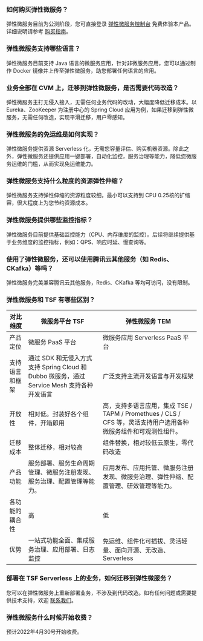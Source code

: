 ### 如何购买弹性微服务？
弹性微服务目前为公测阶段，您可直接登录 [弹性微服务控制台](https://console.cloud.tencent.com/tem) 免费体验本产品。详细说明请参考 [购买指南](https://cloud.tencent.com/document/product/1371/52885)。


### 弹性微服务支持哪些语言？
弹性微服务目前支持 Java 语言的微服务应用，针对非微服务应用，您可以通过制作 Docker 镜像并上传至弹性微服务，助您部署任何语言的应用。


### 业务全部在 CVM 上，迁移到弹性微服务，是否需要代码改造？
弹性微服务主打无侵入接入，无需任何业务代码的改动，大幅度降低迁移成本。以 Eureka、ZooKeeper 为注册中心的 Spring Cloud 应用为例，如果迁移到弹性微服务，无需任何改造，实现平滑迁移，用户零感知。


### 弹性微服务的免运维是如何实现？
弹性微服务提供资源 Serverless 化，无需您容量评估、购买机器资源。除此之外，弹性微服务还提供应用一键部署，自动化监控，服务治理等能力，降低您微服务运维的门槛，从而实现免运维能力。


### 弹性微服务支持什么粒度的资源弹性伸缩？
弹性微服务支持弹性伸缩的资源粒度较细，最小可以支持到 CPU 0.25核的扩缩容，很大程度上为您节约资源成本。


### 弹性微服务提供哪些监控指标？
弹性微服务目前提供基础监控能力（CPU、内存维度的监控）。后续将继续提供基于业务维度的监控指标，例如：QPS、响应时延、慢查询等。

### 使用了弹性微服务，还可以使用腾讯云其他服务（如 Redis、CKafka）等吗？
弹性微服务完美兼容腾讯云其他服务，Redis、CKafka 等均可访问，没有限制。


### 弹性微服务和 TSF 有哪些区别？
<table>
    <thead>
    <tr>
        <th>对比维度</th>
        <th>微服务平台 TSF</th>
        <th>弹性微服务 TEM</th>
    </tr>
    </thead>
    <tbody>
    <tr>
        <td>产品定位</td>
        <td>微服务 PaaS 平台</td>
        <td>微服务应用 Serverless PaaS 平台</td>
    </tr>
    <tr>
        <td>支持语言和框架</td>
        <td>通过 SDK 和无侵入方式支持 Spring Cloud 和 Dubbo 微服务，通过 Service Mesh 支持各种开发语言</td>
        <td>广泛支持主流开发语言与开发框架</td>
    </tr>
    <tr>
        <td>开放性</td>
        <td>相对低。封装好各个组件，开箱即用</td>
        <td>高，支持多语言应用，集成 TSE / TAPM / Promethues / CLS / CFS 等，灵活支持用户选用各种微服务组件和可观测性组件。</td>
    </tr>
    <tr>
        <td>迁移成本</td>
        <td>整体迁移，相对较高</td>
        <td>组件替换，相对较低云原生，零代码改造</td>
    </tr>
    <tr>
        <td>产品功能</td>
        <td>服务部署、服务生命周期管理、微服务注册发现、服务治理、配置管理等能力。</td>
        <td>应用发布、应用托管、微服务注册发现、微服务治理、弹性伸缩、配置管理、研效管理等能力。</td>
    </tr>
    <tr>
        <td>各功能的耦合性</td>
        <td>高</td>
        <td>低</td>
    </tr>
    <tr>
        <td>优势</td>
        <td>一站式功能全面、集成服务治理、应用部署、日志监控</td>
        <td>免运维、组件化可插拔、灵活轻量、面向开源、无改造、Serverless</td>
    </tr>
    </tbody>
</table>

### 部署在 TSF Serverless 上的业务，如何迁移到弹性微服务？
您可以在弹性微服务上重新部署业务，不涉及到代码改造。如有任何问题或需要提供技术支持，欢迎 [联系我们](https://cloud.tencent.com/document/product/1364/55143)。

### 弹性微服务什么时候开始收费？
预计2022年4月30号开始收费。
